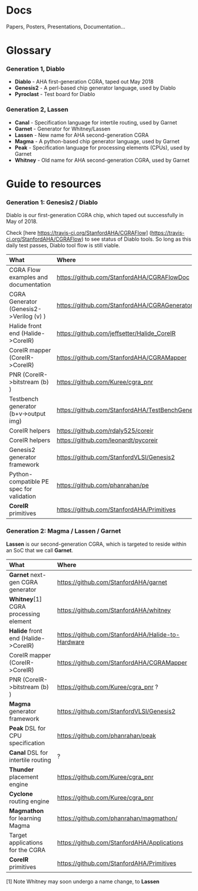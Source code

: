# Docs
Papers, Posters, Presentations, Documentation...

# Glossary

### Generation 1, Diablo
* **Diablo**     - AHA first-generation CGRA, taped out May 2018
* **Genesis2**   - A perl-based chip generator language, used by Diablo
* **Pyroclast**  - Test board for Diablo

### Generation 2, Lassen
* **Canal**   -  Specification language for intertile routing, used by Garnet
* **Garnet**  -  Generator for Whitney/Lassen
* **Lassen**  -  New name for AHA second-generation CGRA
* **Magma**   - A python-based chip generator language, used by Garnet
* **Peak**    - Specification language for processing elements (CPUs), used by Garnet
* **Whitney** - Old name for AHA second-generation CGRA, used by Garnet


# Guide to resources
### Generation 1: Genesis2 / Diablo

Diablo is our first-generation CGRA chip, which taped out successfully in May of 2018.

Check [here https://travis-ci.org/StanfordAHA/CGRAFlow] (https://travis-ci.org/StanfordAHA/CGRAFlow)
to see status of Diablo tools.
So long as this daily test passes, Diablo tool flow is still viable.


| What                                    | Where                               |
| :-------------------------------------- | :---------------------------------- |
| CGRA Flow examples and documentation    | https://github.com/StanfordAHA/CGRAFlowDoc
| CGRA Generator (Genesis2->Verilog (v) ) | https://github.com/StanfordAHA/CGRAGenerator|
| Halide front end (Halide->CoreIR)       | https://github.com/jeffsetter/Halide_CoreIR |
| CoreIR mapper (CoreIR->CoreIR)          | https://github.com/StanfordAHA/CGRAMapper   |
| PNR (CoreIR->bitstream (b) )            | https://github.com/Kuree/cgra_pnr           |
| Testbench generator (b+v->output img)   | https://github.com/StanfordAHA/TestBenchGenerator |
| CoreIR helpers                          | https://github.com/rdaly525/coreir          |
| CoreIR helpers                          | https://github.com/leonardt/pycoreir        |
| Genesis2 generator framework            | https://github.com/StanfordVLSI/Genesis2 |
| Python-compatible PE spec for validation| https://github.com/phanrahan/pe     |
| **CoreIR** primitives                   | https://github.com/StanfordAHA/Primitives |

### Generation 2: Magma / Lassen / Garnet

**Lassen** is our second-generation CGRA, which is targeted to reside
within an SoC that we call **Garnet**.


| What                                    | Where                               |
| :-------------------------------------- | :---------------------------------- |
| **Garnet** next-gen CGRA generator      | https://github.com/StanfordAHA/garnet |
| **Whitney**[1] CGRA processing element  | https://github.com/StanfordAHA/whitney
| **Halide** front end (Halide->CoreIR)   | https://github.com/StanfordAHA/Halide-to-Hardware |
| CoreIR mapper (CoreIR->CoreIR)          | https://github.com/StanfordAHA/CGRAMapper
| PNR (CoreIR->bitstream (b) )            | https://github.com/Kuree/cgra_pnr ?          |
| **Magma** generator framework           | https://github.com/StanfordVLSI/Genesis2 |
| **Peak** DSL for CPU specification      | https://github.com/phanrahan/peak
| **Canal** DSL for intertile routing     | ?
| **Thunder** placement engine            | https://github.com/Kuree/cgra_pnr           |
| **Cyclone** routing engine              | https://github.com/Kuree/cgra_pnr           |
| **Magmathon** for learning Magma        | https://github.com/phanrahan/magmathon/ |
| Target applications for the CGRA        | https://github.com/StanfordAHA/Applications
| **CoreIR** primitives                   | https://github.com/StanfordAHA/Primitives |

[1] Note Whitney may soon undergo a name change, to **Lassen**




